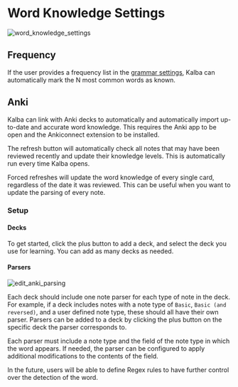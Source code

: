 # Word Knowledge Settings
![word_knowledge_settings](https://github.com/user-attachments/assets/0f5cbd07-495d-4fd2-8df1-1e508e2cf98e)

## Frequency

If the user provides a frequency list in the [grammar settings](grammar.md), Kalba can automatically mark the N most common words as known.

## Anki

Kalba can link with Anki decks to automatically and automatically import up-to-date and accurate word knowledge.
This requires the Anki app to be open and the Ankiconnect extension to be installed.

The refresh button will automatically check all notes that may have been reviewed recently and update their knowledge levels.
This is automatically run every time Kalba opens.

Forced refreshes will update the word knowledge of every single card, regardless of the date it was reviewed.
This can be useful when you want to update the parsing of every note.

### Setup

#### Decks

To get started, click the plus button to add a deck, and select the deck you use for learning.
You can add as many decks as needed.

#### Parsers

![edit_anki_parsing](https://github.com/user-attachments/assets/1d9dd76e-470c-417b-bd65-6ed97fa73dae)

Each deck should include one note parser for each type of note in the deck.
For example, if a deck includes notes with a note type of `Basic`, `Basic (and reversed)`, and a user defined note type, these should all have their own parser.
Parsers can be added to a deck by clicking the plus button on the specific deck the parser corresponds to.

Each parser must include a note type and the field of the note type in which the word appears.
If needed, the parser can be configured to apply additional modifications to the contents of the field.

In the future, users will be able to define Regex rules to have further control over the detection of the word.
